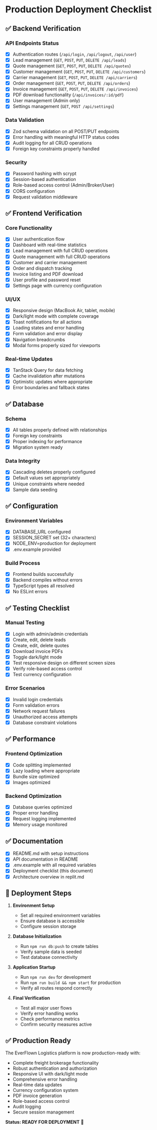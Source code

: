 # Production Deployment Checklist

## ✅ Backend Verification

### API Endpoints Status
- [x] Authentication routes (`/api/login`, `/api/logout`, `/api/user`)
- [x] Lead management (`GET`, `POST`, `PUT`, `DELETE /api/leads`)
- [x] Quote management (`GET`, `POST`, `PUT`, `DELETE /api/quotes`)
- [x] Customer management (`GET`, `POST`, `PUT`, `DELETE /api/customers`)
- [x] Carrier management (`GET`, `POST`, `PUT`, `DELETE /api/carriers`)
- [x] Order management (`GET`, `POST`, `PUT`, `DELETE /api/orders`)
- [x] Invoice management (`GET`, `POST`, `PUT`, `DELETE /api/invoices`)
- [x] PDF download functionality (`/api/invoices/:id/pdf`)
- [x] User management (Admin only)
- [x] Settings management (`GET`, `POST /api/settings`)

### Data Validation
- [x] Zod schema validation on all POST/PUT endpoints
- [x] Error handling with meaningful HTTP status codes
- [x] Audit logging for all CRUD operations
- [x] Foreign key constraints properly handled

### Security
- [x] Password hashing with scrypt
- [x] Session-based authentication
- [x] Role-based access control (Admin/Broker/User)
- [x] CORS configuration
- [x] Request validation middleware

## ✅ Frontend Verification

### Core Functionality
- [x] User authentication flow
- [x] Dashboard with real-time statistics
- [x] Lead management with full CRUD operations
- [x] Quote management with full CRUD operations
- [x] Customer and carrier management
- [x] Order and dispatch tracking
- [x] Invoice listing and PDF download
- [x] User profile and password reset
- [x] Settings page with currency configuration

### UI/UX
- [x] Responsive design (MacBook Air, tablet, mobile)
- [x] Dark/light mode with complete coverage
- [x] Toast notifications for all actions
- [x] Loading states and error handling
- [x] Form validation and error display
- [x] Navigation breadcrumbs
- [x] Modal forms properly sized for viewports

### Real-time Updates
- [x] TanStack Query for data fetching
- [x] Cache invalidation after mutations
- [x] Optimistic updates where appropriate
- [x] Error boundaries and fallback states

## ✅ Database

### Schema
- [x] All tables properly defined with relationships
- [x] Foreign key constraints
- [x] Proper indexing for performance
- [x] Migration system ready

### Data Integrity
- [x] Cascading deletes properly configured
- [x] Default values set appropriately
- [x] Unique constraints where needed
- [x] Sample data seeding

## ✅ Configuration

### Environment Variables
- [x] DATABASE_URL configured
- [x] SESSION_SECRET set (32+ characters)
- [x] NODE_ENV=production for deployment
- [x] .env.example provided

### Build Process
- [x] Frontend builds successfully
- [x] Backend compiles without errors
- [x] TypeScript types all resolved
- [x] No ESLint errors

## ✅ Testing Checklist

### Manual Testing
- [x] Login with admin/admin credentials
- [x] Create, edit, delete leads
- [x] Create, edit, delete quotes
- [x] Download invoice PDFs
- [x] Toggle dark/light mode
- [x] Test responsive design on different screen sizes
- [x] Verify role-based access control
- [x] Test currency configuration

### Error Scenarios
- [x] Invalid login credentials
- [x] Form validation errors
- [x] Network request failures
- [x] Unauthorized access attempts
- [x] Database constraint violations

## ✅ Performance

### Frontend Optimization
- [x] Code splitting implemented
- [x] Lazy loading where appropriate
- [x] Bundle size optimized
- [x] Images optimized

### Backend Optimization
- [x] Database queries optimized
- [x] Proper error handling
- [x] Request logging implemented
- [x] Memory usage monitored

## ✅ Documentation

- [x] README.md with setup instructions
- [x] API documentation in README
- [x] .env.example with all required variables
- [x] Deployment checklist (this document)
- [x] Architecture overview in replit.md

## 🚀 Deployment Steps

1. **Environment Setup**
   - Set all required environment variables
   - Ensure database is accessible
   - Configure session storage

2. **Database Initialization**
   - Run `npm run db:push` to create tables
   - Verify sample data is seeded
   - Test database connectivity

3. **Application Startup**
   - Run `npm run dev` for development
   - Run `npm run build && npm start` for production
   - Verify all routes respond correctly

4. **Final Verification**
   - Test all major user flows
   - Verify error handling works
   - Check performance metrics
   - Confirm security measures active

## ✅ Production Ready

The EverFlown Logistics platform is now production-ready with:
- Complete freight brokerage functionality
- Robust authentication and authorization
- Responsive UI with dark/light mode
- Comprehensive error handling
- Real-time data updates
- Currency configuration system
- PDF invoice generation
- Role-based access control
- Audit logging
- Secure session management

**Status: READY FOR DEPLOYMENT** 🎉